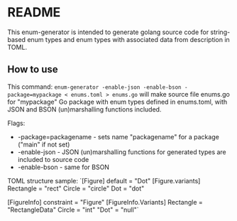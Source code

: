# README #

This enum-generator is intended to generate golang source code for string-based enum types and enum types with associated data from description in TOML.

## How to use ##

This command:
`enum-generator -enable-json -enable-bson -package=mypackage < enums.toml > enums.go`
will make source file enums.go for "mypackage" Go package with enum types defined in enums.toml, with JSON and BSON (un)marshalling functions included.

Flags:
* -package=packagename - sets name "packagename" for a package ("main" if not set)
* -enable-json - JSON (un)marshalling functions for generated types are included to source code
* -enable-bson - same for BSON

TOML structure sample:
`[Figure]
default = "Dot"
[Figure.variants]
Rectangle = "rect"
Circle    = "circle"
Dot       = "dot"

[FigureInfo]
constraint = "Figure"
[FigureInfo.Variants]
Rectangle = "RectangleData"
Circle    = "int"
"Dot"     = "null"`